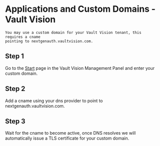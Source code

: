 Applications and Custom Domains - Vault Vision 
========

```{note} CNAME for your custom domain
You may use a custom domain for your Vault Vision tenant, this requires a cname
pointing to nextgenauth.vaultvision.com.
```

## Step 1

Go to the [Start](https://manage.vaultvision.com/start) page in the Vault Vision Management Panel and enter your custom domain. 

## Step 2

Add a cname using your dns provider to point to nextgenauth.vaultvision.com.

## Step 3

Wait for the cname to become active, once DNS resolves we will automatically issue a TLS certificate for your custom domain.

